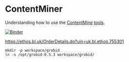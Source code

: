 # ContentMiner
Understanding how to use the [ContentMine](http://contentmine.org/) [tools](http://contentmine.github.io/).

[![Binder](https://mybinder.org/badge_logo.svg)](https://mybinder.org/v2/gh/anjackson/contentminer/master?filepath=01-Introduction.ipynb)


 https://ethos.bl.uk/OrderDetails.do?uin=uk.bl.ethos.755301 

```
mkdir -p workspace/grobid
ln -s /opt/grobid-0.5.3 workspace/grobid/
```

